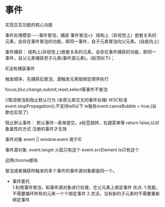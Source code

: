 # 事件
实现交互功能的核心功能


事件处理模型----事件冒泡，捕获
事件冒泡=》
结构上（非视觉上）嵌套关系的元素，会存在事件冒泡的功能，即同一事件，自子元素冒泡向父元素。(自底向上)

事件捕获：
结构上(非视觉上)嵌套关系的元素，会存在事件捕获的功能，即同一事件，自父元素捕获至子元素(事件源元素)。(自顶向下)；

IE没有捕获事件

触发顺序，先捕获后冒泡，源触发元素按绑定顺序执行


focus,blur,change,submit,reset,select等事件不冒泡

//取消冒泡和阻止默认行为  (本质元素交叉的事件处理)
W3C标准 event.stopPropagation();不支持ie9以下
ie独有event.canceBubble = true;(谷歌也实现了)

阻止默认事件：
默认事件--表单提交，a标签跳转，右键菜单等
return false;以对象属性的方式 注册的事件才生效


事件对象
event || window.event 用于IE

事件源对象:
event.target 火狐只有这个
event.srcElement Ie只有这个

这两chrome都有

冒泡或者捕获所触发的多个事件的事件源对象都是同一个。

+ 事件委托  
1.利用事件冒泡，和事件源对象进行处理，在父元素上绑定事件
优点:
1.性能，不需要循环所有的元素一个个绑定事件
2.灵活，当有新的子元素时不需要重新绑定事件

